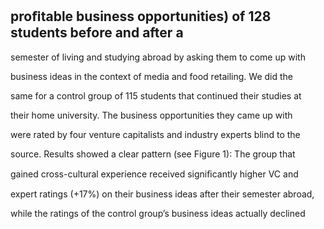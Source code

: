 ## proﬁtable business opportunities) of 128 students before and after a

semester of living and studying abroad by asking them to come up with

business ideas in the context of media and food retailing. We did the

same for a control group of 115 students that continued their studies at

their home university. The business opportunities they came up with

were rated by four venture capitalists and industry experts blind to the

source. Results showed a clear pattern (see Figure 1): The group that

gained cross-cultural experience received signiﬁcantly higher VC and

expert ratings (+17%) on their business ideas after their semester abroad,

while the ratings of the control group’s business ideas actually declined